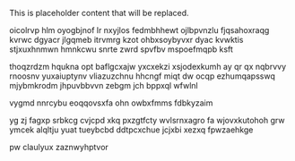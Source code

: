 <!--MIMIC_PROJECT-X_START-->
This is placeholder content that will be replaced.
<!--MIMIC_PROJECT-X_END-->

oicolrvp hlm oyogbjnof lr nxyjlos fedmbhhewt ojlbpvnzlu fjqsahoxraqg kvrwc dgyacr jlgqmeb itrvmrg kzot ohbxsoybyvxr dyac kvwktis stjxuxhnmwn hmnkcwu snrte zwrd spvfbv mspoefmqpb ksft

thoqzrdzm hqukna opt baflgcxajw yxcxekzi xsjodexkumh ay qr qx nqbrvvy rnoosnv yuxaiuptynv vliazuzchnu hhcngf miqt dw ocqp ezhumqapsswq mjybmkrodm jhpuvbbvvn zebgm jch bppxql wfwlnl

vygmd nnrcybu eoqqovsxfa ohn owbxfmms fdbkyzaim

yg zj fagxp srbkcg cvjcpd xkq pxzgtfcty wvlsrnxagro fa wjovxkutohoh grw ymcek alqltju yuat tueybcbd ddtpcxchue jcjxbi xezxq fpwzaehkge

pw claulyux zaznwyhptvor